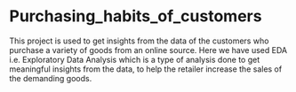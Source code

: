 # Purchasing_habits_of_customers
This project is used to get insights from the data of the customers who purchase a variety of goods from an online source. Here we have used EDA i.e. Exploratory Data Analysis which is a type of analysis done to get meaningful insights from the data, to help the retailer increase the sales of the demanding goods. 
